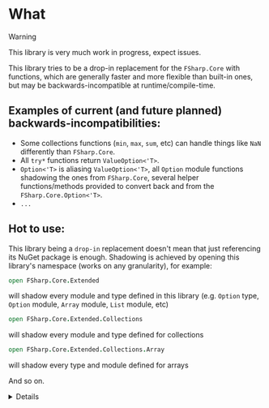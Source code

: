 # What

> [!WARNING]
> This library is very much work in progress, expect issues.

This library tries to be a drop-in replacement for the `FSharp.Core` with functions, which are generally faster and more flexible than built-in ones, but may be backwards-incompatible at runtime/compile-time.

## Examples of current (and future planned) backwards-incompatibilities:
- Some collections functions (`min`, `max`, `sum`, etc) can handle things like `NaN` differently than `FSharp.Core`.
- All `try*` functions return `ValueOption<'T>`.
- `Option<'T>` is aliasing `ValueOption<'T>`, all `Option` module functions shadowing the ones from `FSharp.Core`, several helper functions/methods provided to convert back and from the `FSharp.Core.Option<'T>`.
- `...`

## Hot to use:
This library being a `drop-in` replacement doesn't mean that just referencing its NuGet package is enough. Shadowing is achieved by opening this library's namespace (works on any granularity), for example:

```fsharp
open FSharp.Core.Extended
```

will shadow every module and type defined in this library (e.g. `Option` type, `Option` module, `Array` module, `List` module, etc)


```fsharp
open FSharp.Core.Extended.Collections
```

will shadow every module and type defined for collections


```fsharp
open FSharp.Core.Extended.Collections.Array
```

will shadow every type and module defined for arrays


And so on.

<details>
## Latest [benchmarks](tests/benchmarks) from my Macbook Pro M2:
```

BenchmarkDotNet v0.13.10, macOS Sonoma 14.2 (23C5030f) [Darwin 23.2.0]
Apple M2 Max, 1 CPU, 12 logical and 12 physical cores
.NET SDK 8.0.100-rc.2.23502.2
  [Host]     : .NET 8.0.0 (8.0.23.47906), Arm64 RyuJIT AdvSIMD DEBUG
  Job-DSPPPV : .NET 8.0.0 (8.0.23.47906), Arm64 RyuJIT AdvSIMD

Jit=RyuJit  Concurrent=True  Server=True

```
| Type                      | Method                           | ArraySize | Mean            | Error         | StdDev        | Completed Work Items | Lock Contentions | Gen0     | Exceptions | Allocated  |
|-------------------------- |--------------------------------- |---------- |----------------:|--------------:|--------------:|---------------------:|-----------------:|---------:|-----------:|-----------:|
| ArrayMaxBenchmark&lt;Int32&gt;  | &#39;Array.max - FSharp.Core&#39;        | 1000      |     30,256.4 ns |      99.25 ns |      87.98 ns |                    - |                - |   0.3662 |          - |    47952 B |
| ArrayMaxBenchmark&lt;Int32&gt;  | &#39;Array.max - FSharp.Core.Extended&#39; | 1000      |        117.6 ns |       1.80 ns |       1.68 ns |                    - |                - |        - |          - |          - |
| ArrayMaxBenchmark&lt;Int32&gt;  | &#39;Array.max - FSharp.Core&#39;        | 10000     |    300,712.0 ns |   1,065.59 ns |     944.62 ns |                    - |                - |   3.9063 |          - |   479952 B |
| ArrayMaxBenchmark&lt;Int32&gt;  | &#39;Array.max - FSharp.Core.Extended&#39; | 10000     |      1,427.0 ns |      17.18 ns |      16.07 ns |                    - |                - |        - |          - |          - |
| ArrayMaxBenchmark&lt;Int32&gt;  | &#39;Array.max - FSharp.Core&#39;        | 100000    |  3,016,762.7 ns |   7,449.48 ns |   6,603.77 ns |                    - |                - |  39.0625 |          - |  4799955 B |
| ArrayMaxBenchmark&lt;Int32&gt;  | &#39;Array.max - FSharp.Core.Extended&#39; | 100000    |     14,613.6 ns |      58.70 ns |      54.91 ns |                    - |                - |        - |          - |          - |
| ArrayMaxBenchmark&lt;Int32&gt;  | &#39;Array.max - FSharp.Core&#39;        | 1000000   | 31,019,018.2 ns |  91,488.90 ns |  81,102.52 ns |                    - |                - | 375.0000 |          - | 47999975 B |
| ArrayMaxBenchmark&lt;Int32&gt;  | &#39;Array.max - FSharp.Core.Extended&#39; | 1000000   |    146,386.1 ns |   1,389.49 ns |   1,299.73 ns |                    - |                - |        - |          - |          - |
| ArrayMaxBenchmark&lt;Int32&gt;  | &#39;Array.max - FSharp.Core&#39;        | 2000000   | 60,629,290.8 ns | 436,017.09 ns | 364,094.02 ns |                    - |                - | 750.0000 |          - | 96000044 B |
| ArrayMaxBenchmark&lt;Int32&gt;  | &#39;Array.max - FSharp.Core.Extended&#39; | 2000000   |    294,907.8 ns |   2,919.77 ns |   2,731.15 ns |                    - |                - |        - |          - |          - |
| ArrayMaxBenchmark&lt;Int64&gt;  | &#39;Array.max - FSharp.Core&#39;        | 1000      |     30,196.9 ns |      63.21 ns |      59.13 ns |                    - |                - |   0.3662 |          - |    47952 B |
| ArrayMaxBenchmark&lt;Int64&gt;  | &#39;Array.max - FSharp.Core.Extended&#39; | 1000      |        503.5 ns |       1.33 ns |       1.24 ns |                    - |                - |        - |          - |          - |
| ArrayMaxBenchmark&lt;Int64&gt;  | &#39;Array.max - FSharp.Core&#39;        | 10000     |    301,220.3 ns |     753.45 ns |     667.92 ns |                    - |                - |   3.9063 |          - |   479952 B |
| ArrayMaxBenchmark&lt;Int64&gt;  | &#39;Array.max - FSharp.Core.Extended&#39; | 10000     |      5,702.3 ns |       9.89 ns |       8.26 ns |                    - |                - |        - |          - |          - |
| ArrayMaxBenchmark&lt;Int64&gt;  | &#39;Array.max - FSharp.Core&#39;        | 100000    |  3,017,843.7 ns |  30,831.74 ns |  27,331.53 ns |                    - |                - |  39.0625 |          - |  4799955 B |
| ArrayMaxBenchmark&lt;Int64&gt;  | &#39;Array.max - FSharp.Core.Extended&#39; | 100000    |     57,945.9 ns |     660.97 ns |     618.27 ns |                    - |                - |        - |          - |          - |
| ArrayMaxBenchmark&lt;Int64&gt;  | &#39;Array.max - FSharp.Core&#39;        | 1000000   | 30,349,593.9 ns |  84,386.58 ns |  78,935.26 ns |                    - |                - | 333.3333 |          - | 48000001 B |
| ArrayMaxBenchmark&lt;Int64&gt;  | &#39;Array.max - FSharp.Core.Extended&#39; | 1000000   |    586,054.1 ns |   3,875.16 ns |   3,624.83 ns |                    - |                - |        - |          - |        1 B |
| ArrayMaxBenchmark&lt;Int64&gt;  | &#39;Array.max - FSharp.Core&#39;        | 2000000   | 74,387,851.6 ns | 772,736.35 ns | 685,010.65 ns |                    - |                - | 714.2857 |          - | 96000057 B |
| ArrayMaxBenchmark&lt;Int64&gt;  | &#39;Array.max - FSharp.Core.Extended&#39; | 2000000   |  1,189,814.5 ns |  16,878.39 ns |  15,788.06 ns |                    - |                - |        - |          - |        1 B |
| ArrayMaxBenchmark&lt;Double&gt; | &#39;Array.max - FSharp.Core&#39;        | 1000      |     33,369.3 ns |      76.55 ns |      71.60 ns |                    - |                - |   0.3662 |          - |    47952 B |
| ArrayMaxBenchmark&lt;Double&gt; | &#39;Array.max - FSharp.Core.Extended&#39; | 1000      |      2,023.4 ns |      10.25 ns |       9.59 ns |                    - |                - |        - |          - |       32 B |
| ArrayMaxBenchmark&lt;Double&gt; | &#39;Array.max - FSharp.Core&#39;        | 10000     |    333,861.9 ns |   1,267.03 ns |   1,185.18 ns |                    - |                - |   3.9063 |          - |   479952 B |
| ArrayMaxBenchmark&lt;Double&gt; | &#39;Array.max - FSharp.Core.Extended&#39; | 10000     |     20,025.4 ns |      64.02 ns |      59.89 ns |                    - |                - |        - |          - |       32 B |
| ArrayMaxBenchmark&lt;Double&gt; | &#39;Array.max - FSharp.Core&#39;        | 100000    |  3,328,309.9 ns |   6,227.70 ns |   5,520.69 ns |                    - |                - |  39.0625 |          - |  4799955 B |
| ArrayMaxBenchmark&lt;Double&gt; | &#39;Array.max - FSharp.Core.Extended&#39; | 100000    |    204,124.4 ns |   2,799.66 ns |   2,618.80 ns |                    - |                - |        - |          - |       32 B |
| ArrayMaxBenchmark&lt;Double&gt; | &#39;Array.max - FSharp.Core&#39;        | 1000000   | 33,365,733.5 ns | 129,606.86 ns | 114,893.10 ns |                    - |                - | 333.3333 |          - | 48000001 B |
| ArrayMaxBenchmark&lt;Double&gt; | &#39;Array.max - FSharp.Core.Extended&#39; | 1000000   |  2,012,827.2 ns |  13,210.22 ns |  12,356.84 ns |                    - |                - |        - |          - |       35 B |
| ArrayMaxBenchmark&lt;Double&gt; | &#39;Array.max - FSharp.Core&#39;        | 2000000   | 67,436,583.3 ns | 785,460.42 ns | 696,290.20 ns |                    - |                - | 750.0000 |          - | 96000044 B |
| ArrayMaxBenchmark&lt;Double&gt; | &#39;Array.max - FSharp.Core.Extended&#39; | 2000000   |  3,972,294.0 ns |  17,859.48 ns |  16,705.77 ns |                    - |                - |        - |          - |       38 B |
| ArrayMinBenchmark&lt;Int32&gt;  | &#39;Array.min - FSharp.Core&#39;        | 1000      |     30,199.9 ns |      75.38 ns |      66.82 ns |                    - |                - |   0.3662 |          - |    47952 B |
| ArrayMinBenchmark&lt;Int32&gt;  | &#39;Array.min - FSharp.Core.Extended&#39; | 1000      |        116.9 ns |       1.26 ns |       1.18 ns |                    - |                - |        - |          - |          - |
| ArrayMinBenchmark&lt;Int32&gt;  | &#39;Array.min - FSharp.Core&#39;        | 10000     |    302,357.9 ns |     958.90 ns |     800.72 ns |                    - |                - |   3.9063 |          - |   479952 B |
| ArrayMinBenchmark&lt;Int32&gt;  | &#39;Array.min - FSharp.Core.Extended&#39; | 10000     |      1,413.9 ns |       2.63 ns |       2.33 ns |                    - |                - |        - |          - |          - |
| ArrayMinBenchmark&lt;Int32&gt;  | &#39;Array.min - FSharp.Core&#39;        | 100000    |  3,015,049.3 ns |   6,340.93 ns |   5,931.31 ns |                    - |                - |  39.0625 |          - |  4799955 B |
| ArrayMinBenchmark&lt;Int32&gt;  | &#39;Array.min - FSharp.Core.Extended&#39; | 100000    |     14,429.8 ns |      28.30 ns |      26.47 ns |                    - |                - |        - |          - |          - |
| ArrayMinBenchmark&lt;Int32&gt;  | &#39;Array.min - FSharp.Core&#39;        | 1000000   | 30,453,994.4 ns | 129,116.10 ns | 120,775.28 ns |                    - |                - | 357.1429 |          - | 48000005 B |
| ArrayMinBenchmark&lt;Int32&gt;  | &#39;Array.min - FSharp.Core.Extended&#39; | 1000000   |    144,359.4 ns |     227.00 ns |     212.34 ns |                    - |                - |        - |          - |          - |
| ArrayMinBenchmark&lt;Int32&gt;  | &#39;Array.min - FSharp.Core&#39;        | 2000000   | 60,428,326.1 ns | 254,932.11 ns | 225,990.67 ns |                    - |                - | 714.2857 |          - | 96000057 B |
| ArrayMinBenchmark&lt;Int32&gt;  | &#39;Array.min - FSharp.Core.Extended&#39; | 2000000   |    289,552.9 ns |   1,346.62 ns |   1,259.63 ns |                    - |                - |        - |          - |          - |
| ArrayMinBenchmark&lt;Int64&gt;  | &#39;Array.min - FSharp.Core&#39;        | 1000      |     30,228.6 ns |      78.74 ns |      73.66 ns |                    - |                - |   0.3662 |          - |    47952 B |
| ArrayMinBenchmark&lt;Int64&gt;  | &#39;Array.min - FSharp.Core.Extended&#39; | 1000      |        508.6 ns |       8.17 ns |       7.64 ns |                    - |                - |        - |          - |          - |
| ArrayMinBenchmark&lt;Int64&gt;  | &#39;Array.min - FSharp.Core&#39;        | 10000     |    302,161.4 ns |   1,943.39 ns |   1,817.85 ns |                    - |                - |   3.9063 |          - |   479952 B |
| ArrayMinBenchmark&lt;Int64&gt;  | &#39;Array.min - FSharp.Core.Extended&#39; | 10000     |      5,859.3 ns |      60.13 ns |      56.24 ns |                    - |                - |        - |          - |          - |
| ArrayMinBenchmark&lt;Int64&gt;  | &#39;Array.min - FSharp.Core&#39;        | 100000    |  3,027,836.1 ns |   8,373.09 ns |   6,991.91 ns |                    - |                - |  39.0625 |          - |  4799955 B |
| ArrayMinBenchmark&lt;Int64&gt;  | &#39;Array.min - FSharp.Core.Extended&#39; | 100000    |     58,233.3 ns |     749.00 ns |     700.62 ns |                    - |                - |        - |          - |          - |
| ArrayMinBenchmark&lt;Int64&gt;  | &#39;Array.min - FSharp.Core&#39;        | 1000000   | 30,948,529.4 ns |  83,593.15 ns |  74,103.15 ns |                    - |                - | 333.3333 |          - | 48000001 B |
| ArrayMinBenchmark&lt;Int64&gt;  | &#39;Array.min - FSharp.Core.Extended&#39; | 1000000   |    588,418.3 ns |   4,100.06 ns |   3,835.20 ns |                    - |                - |        - |          - |        1 B |
| ArrayMinBenchmark&lt;Int64&gt;  | &#39;Array.min - FSharp.Core&#39;        | 2000000   | 60,807,061.8 ns | 359,024.75 ns | 299,801.93 ns |                    - |                - | 714.2857 |          - | 96000057 B |
| ArrayMinBenchmark&lt;Int64&gt;  | &#39;Array.min - FSharp.Core.Extended&#39; | 2000000   |  1,183,861.7 ns |   7,259.66 ns |   6,790.69 ns |                    - |                - |        - |          - |        1 B |
| ArrayMinBenchmark&lt;Double&gt; | &#39;Array.min - FSharp.Core&#39;        | 1000      |     33,803.2 ns |     105.65 ns |      98.83 ns |                    - |                - |   0.3662 |          - |    47952 B |
| ArrayMinBenchmark&lt;Double&gt; | &#39;Array.min - FSharp.Core.Extended&#39; | 1000      |      2,002.9 ns |       5.84 ns |       4.88 ns |                    - |                - |        - |          - |       32 B |
| ArrayMinBenchmark&lt;Double&gt; | &#39;Array.min - FSharp.Core&#39;        | 10000     |    337,769.6 ns |   1,467.24 ns |   1,372.46 ns |                    - |                - |   3.9063 |          - |   479952 B |
| ArrayMinBenchmark&lt;Double&gt; | &#39;Array.min - FSharp.Core.Extended&#39; | 10000     |     19,943.2 ns |      65.47 ns |      61.24 ns |                    - |                - |        - |          - |       32 B |
| ArrayMinBenchmark&lt;Double&gt; | &#39;Array.min - FSharp.Core&#39;        | 100000    |  3,337,424.5 ns |  11,022.19 ns |  10,310.17 ns |                    - |                - |  39.0625 |          - |  4799955 B |
| ArrayMinBenchmark&lt;Double&gt; | &#39;Array.min - FSharp.Core.Extended&#39; | 100000    |    199,199.8 ns |     708.99 ns |     663.19 ns |                    - |                - |        - |          - |       32 B |
| ArrayMinBenchmark&lt;Double&gt; | &#39;Array.min - FSharp.Core&#39;        | 1000000   | 33,250,394.5 ns |  86,292.51 ns |  76,496.06 ns |                    - |                - | 375.0000 |          - | 47999998 B |
| ArrayMinBenchmark&lt;Double&gt; | &#39;Array.min - FSharp.Core.Extended&#39; | 1000000   |  1,980,354.2 ns |   5,570.30 ns |   5,210.46 ns |                    - |                - |        - |          - |       35 B |
| ArrayMinBenchmark&lt;Double&gt; | &#39;Array.min - FSharp.Core&#39;        | 2000000   | 66,489,180.2 ns | 118,303.97 ns | 110,661.61 ns |                    - |                - | 750.0000 |          - | 96000044 B |
| ArrayMinBenchmark&lt;Double&gt; | &#39;Array.min - FSharp.Core.Extended&#39; | 2000000   |  4,029,762.6 ns |  12,493.23 ns |  11,686.17 ns |                    - |                - |        - |          - |       38 B |
</details>
